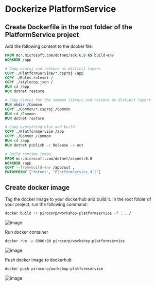 # Dockerize PlatformService

## Create Dockerfile in the root folder of the PlatformService project

Add the following content to the docker file:

```dockerfile
FROM mcr.microsoft.com/dotnet/sdk:6.0 AS build-env
WORKDIR /app

# Copy csproj and restore as distinct layers
COPY ./PlatformService/*.csproj /app
COPY ./Rules.ruleset /
COPY ./stylecop.json /
RUN cd /app
RUN dotnet restore

# Copy csproj for the common library and restore as distinct layers
RUN mkdir /Common
COPY ./Common/*.csproj /Common
RUN cd /Common
RUN dotnet restore

# Copy everything else and build
COPY ./PlatformService /app
COPY ./Common /Common
RUN cd /app
RUN dotnet publish -c Release -o out

# Build runtime image
FROM mcr.microsoft.com/dotnet/aspnet:6.0
WORKDIR /app
COPY --from=build-env /app/out .
ENTRYPOINT ["dotnet", "PlatformService.dll"]
```

## Create docker image

Tag the docker image to your dockerhub and build it. In the root folder of your project, run the following command:

```bash
docker build -t pirocorp/workshop-platformservice -f . ../
```

![image](https://user-images.githubusercontent.com/34960418/171869347-c749d7ee-3534-4ef6-a37c-f457935e8528.png)


Run docker container

```bash
docker run -p 8080:80 pirocorp/workshop-platformservice
```

![image](https://user-images.githubusercontent.com/34960418/171884708-6fa00663-5c04-4bc7-baf3-fecb09e39d8b.png)


Push docker image to dockerhub

```bash
docker push pirocorp/workshop-platformservice
```

![image](https://user-images.githubusercontent.com/34960418/171895117-dfbd51e8-24f3-4571-ad9d-9a54e2c303b2.png)
